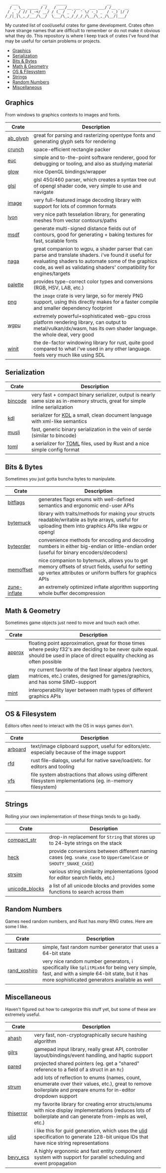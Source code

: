 ```
   ___           __    _____                  __        
  / _ \__ _____ / /_  / ___/__ ___ _  ___ ___/ /__ _  __
 / , _/ // (_-</ __/ / (_ / _ `/  ' \/ -_) _  / -_) |/ /
/_/|_|\_,_/___/\__/  \___/\_,_/_/_/_/\__/\_,_/\__/|___/ 

```

My curated list of cool/useful crates for game development. Crates often have strange names that are difficult to remember or do not make it obvious what they do. This repository is where I keep track of crates I've found that may be useful for certain problems or projects.

- [Graphics](#graphics)
- [Serialization](#serialization)
- [Bits \& Bytes](#bits--bytes)
- [Math \& Geometry](#math--geometry)
- [OS \& Filesystem](#os--filesystem)
- [Strings](#strings)
- [Random Numbers](#random-numbers)
- [Miscellaneous](#miscellaneous)


## Graphics

From windows to graphics contexts to images and fonts.

| Crate | Description |
| ----- | ----------- |
| [ab_glyph](https://crates.io/crates/ab_glyph) | great for parsing and rasterizing opentype fonts and generating glyph sets for rendering |
| [crunch](https://crates.io/crates/crunch) | space-efficient rectangle packer |
| [euc](https://crates.io/crates/euc) | simple and to-the-point software renderer, good for debugging or tooling, and also as studying material |
| [glow](https://crates.io/crates/glow) | nice OpenGL bindings/wrapper |
| [glsl](https://crates.io/crates/glsl) | glsl 450/460 parser, which creates a syntax tree out of opengl shader code, very simple to use and navigate |
| [image](https://crates.io/crates/image) | very full-featured image decoding library with support for lots of common formats |
| [lyon](https://crates.io/crates/lyon) | very nice path tesselation library, for generating meshes from vector contours/paths |
| [msdf](https://crates.io/crates/msdf) | generate multi-signed distance fields out of contours, good for generating + baking textures for fast, scalable fonts |
| [naga](https://github.com/gfx-rs/naga) | great companion to wgpu, a shader parser that can parse and translate shaders. i've found it useful for evaluating shaders to automate some of the graphics code, as well as validating shaders' compatibility for engines/targets |
| [palette](https://crates.io/crates/palette) | provides type-correct color types and conversions (RGB, HSV, LAB, etc.) |
| [png](https://crates.io/crates/png) | the `image` crate is very large, so for merely PNG support, using this directly makes for a faster compile and smaller dependency footprint |
| [wgpu](https://crates.io/crates/wgpu) | extremely powerful+sophisticated web-gpu cross platform rendering library, can output to metal/vulkan/dx/wasm, has its own shader language. the whole deal, very good |
| [winit](https://crates.io/crates/winit) | the de-factor windowing library for rust, quite good compared to what i've used in any other language. feels very much like using SDL |

## Serialization

| Crate | Description |
| ----- | ----------- |
| [bincode](https://crates.io/crates/bincode) | very fast + compact binary serializer, output is nearly same size as in-memory structs, great for simple inline serialization |
| [kdl](https://crates.io/crates/kdl) | serializer for [KDL](https://kdl.dev/) a small, clean document language with xml-like semantics |
| [musli](https://crates.io/crates/musli) | fast, generic binary serialization in the vein of serde (similar to bincode) |
| [toml](https://crates.io/crates/toml) | a serializer for [TOML](https://github.com/toml-lang/toml) files, used by Rust and a nice simple config format |

## Bits & Bytes

Sometimes you just gotta buncha bytes to manipulate.

| Crate | Description |
| ----- | ----------- |
| [bitflags](https://crates.io/crates/bitflags) | generates flags enums with well-defined semantics and ergonomic end-user APIs |
| [bytemuck](https://crates.io/crates/bytemuck) | library with traits/methods for making your structs readable/writable as byte arrays, useful for uploading them into graphics APIs like wgpu or opengl |
| [byteorder](https://crates.io/crates/byteorder) | convenience methods for encoding and decoding numbers in either big-endian or little-endian order (useful for binary encoders/decoders) |
| [memoffset](https://crates.io/crates/memoffset) | nice companion to bytemuck, allows you to get memory offsets of struct fields, useful for setting up vertex attributes or uniform buffers for graphics APIs |
| [zune-inflate](https://crates.io/crates/zune-inflate) | an extremely optimized inflate algorithm supporting whole buffer decompression |

## Math & Geometry

Sometimes game objects just need to move and touch each other.

| Crate | Description |
| ----- | ----------- |
| [approx](https://crates.io/crates/approx) | floating point approximation, great for those times where pesky f32's are deciding to be never quite equal. should be used in place of direct equality checking as often possible |
| [glam](https://crates.io/crates/glam) | my current favorite of the fast linear algebra (vectors, matrices, etc.) crates, designed for games/graphics, and has some SIMD-support |
| [mint](https://crates.io/crates/mint) | interoperability layer between math types of different graphics APIs |

## OS & Filesystem

Editors often need to interact with the OS in ways games don't.

| Crate | Description |
| ----- | ----------- |
| [arboard](https://crates.io/crates/arboard) | text/image clipboard support, useful for editors/etc. especially because of the image support |
| [rfd](https://crates.io/crates/rfd) | rust file-dialogs, useful for native save/load/etc. for editors and tooling |
| [vfs](https://crates.io/crates/vfs) | file system abstractions that allows using different filesystem implementations (eg. in-memory filesystem) |

## Strings

Rolling your own implementation of these things tends to go badly.

| Crate | Description |
| ----- | ----------- |
| [compact_str](https://crates.io/crates/compact_str) | drop-in replacement for `String` that stores up to 24-byte strings on the stack |
| [heck](https://crates.io/crates/heck) | provide conversions between different naming cases (eg. `snake_case` to `UpperCamelCase` or `SHOUTY_SNAKE_CASE`) |
| [strsim](https://crates.io/crates/strsim) | various string similarity implementations (good for editor search fields, etc.) |
| [unicode_blocks](https://crates.io/crates/unicode-blocks) | a list of all unicode blocks and provides some functions to search across them |

## Random Numbers

Games need random numbers, and Rust has *many* RNG crates. Here are some I like.

| Crate | Description |
| ----- | ----------- |
| [fastrand](https://crates.io/crates/fastrand) | simple, fast random number generator that uses a 64-bit state |
| [rand_xoshiro](https://crates.io/crates/rand_xoshiro) | very nice random number generators, i specifically like `SplitMix64` for being very simple, fast, and with a simple 64-bit state, but it has more sophisticated generators available as well |

## Miscellaneous

Haven't figured out how to categorize this stuff yet, but some of these are extremely useful.

| Crate | Description |
| ----- | ----------- |
| [ahash](https://crates.io/crates/ahash) | very fast, non-cryptographically secure hashing algorithm |
| [gilrs](https://crates.io/crates/gilrs) | gamepad input library, really great API, controller layout/bindings/event handling, and haptic support |
| [pared](https://crates.io/crates/pared) | projected shared pointers (eg. get a "shared" reference to a field of a struct in an `Rc`) |
| [strum](https://crates.io/crates/strum) | add lots of reflection to enums (names, count, enumerate over their values, etc.), great to remove boilerplate and prepare enums for in-editor dropdown support |
| [thiserror](https://crates.io/crates/thiserror) | my favorite library for creating error structs/enums with nice display implementations (reduces lots of boilerplate and can generate from-impls as well, etc.) |
| [ulid](https://crates.io/crates/ulid) | i like this for guid generation, which uses the [ulid](https://github.com/ulid/spec) specification to generate 128-bit unique IDs that have nice string representations |
| [bevy_ecs](https://crates.io/crates/bevy_ecs) | A highly ergonomic and fast entity component system with support for parallel scheduling and event propagation |